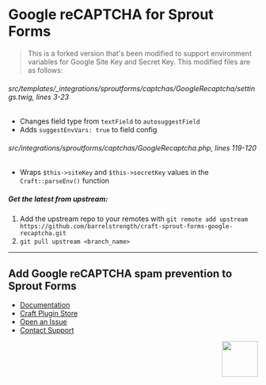 # Google reCAPTCHA for Sprout Forms

> This is a forked version that's been modified to support environment variables for Google Site Key and Secret Key. This modified files are as follows:

###### src/templates/_integrations/sproutforms/captchas/GoogleRecaptcha/settings.twig, lines 3-23
- Changes field type from `textField` to `autosuggestField`
- Adds `suggestEnvVars: true` to field config

###### src/integrations/sproutforms/captchas/GoogleRecaptcha.php, lines 119-120
- Wraps `$this->siteKey` and `$this->secretKey` values in the `Craft::parseEnv()` function

##### Get the latest from upstream:
1. Add the upstream repo to your remotes with `git remote add upstream https://github.com/barrelstrength/craft-sprout-forms-google-recaptcha.git`
2. `git pull upstream <branch_name>`

***

## Add Google reCAPTCHA spam prevention to Sprout Forms 

- [Documentation](https://sprout.barrelstrengthdesign.com/docs/forms/)
- [Craft Plugin Store](https://plugins.craftcms.com/sprout-forms-google-recaptcha)
- [Open an Issue](https://github.com/barrelstrength/craft-sprout-forms-google-recaptcha/issues)
- [Contact Support](https://sprout.barrelstrengthdesign.com/docs/support/support.html)

<a href="https://sprout.barrelstrengthdesign.com" target="_blank">
  <img src="https://s3.amazonaws.com/sprout.barrelstrengthdesign.com-assets/content/plugins/sprout-icon.svg" width="72" height="72" align="right">
</a>
